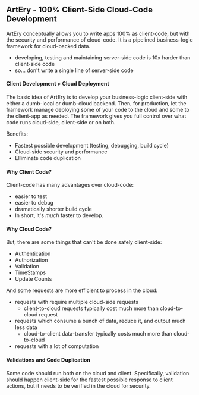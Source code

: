 ## ArtEry - 100% Client-Side Cloud-Code Development

ArtEry conceptually allows you to write apps 100% as client-code, but with the security and performance of cloud-code. It is a pipelined business-logic framework for cloud-backed data.

* developing, testing and maintaining server-side code is 10x harder than client-side code
* so... don't write a single line of server-side code

#### Client Development > Cloud Deployment

The basic idea of ArtEry is to develop your business-logic client-side with either a dumb-local or dumb-cloud backend. Then, for production, let the framework manage deploying some of your code to the cloud and some to the client-app as needed. The framework gives you full control over what code runs cloud-side, client-side or on both.

Benefits:

* Fastest possible development (testing, debugging, build cycle)
* Cloud-side security and performance
* Elliminate code duplication

#### Why Client Code?

Client-code has many advantages over cloud-code:

* easier to test
* easier to debug
* dramatically shorter build cycle
* In short, it's *much* faster to develop.

#### Why Cloud Code?

But, there are some things that can't be done safely client-side:

* Authentication
* Authorization
* Validation
* TimeStamps
* Update Counts

And some requests are more efficient to process in the cloud:

* requests with require multiple cloud-side requests
  * client-to-cloud requests typically cost much more than cloud-to-cloud request
* requests which consume a bunch of data, reduce it, and output much less data
  * cloud-to-client data-transfer typically costs much more than cloud-to-cloud
* requests with a lot of computation

#### Validations and Code Duplication

Some code should run both on the cloud and client. Specifically, validation should happen client-side for the fastest possible response to client actions, but it needs to be verified in the cloud for security.
